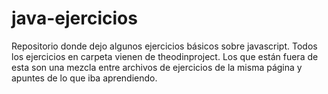 # java-ejercicios

Repositorio donde dejo algunos ejercicios básicos sobre javascript. Todos los ejercicios en carpeta vienen de theodinproject. Los que están fuera de esta son una mezcla entre archivos de ejercicios de la misma página y apuntes de lo que iba aprendiendo.
